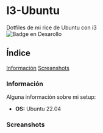 # I3-Ubuntu
Dotfiles de mi rice de Ubuntu con i3 </br>
![Badge en Desarollo](https://img.shields.io/badge/STATUS-EN%20DESAROLLO-green) </br>

## Índice
[Información](#Información)
[Screanshots](#Screanshots)

### Información
Alguna información sobre mi setup:
- **OS:** Ubuntu 22.04
### Screanshots
